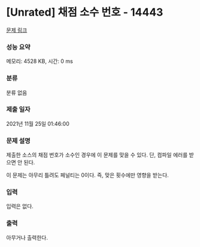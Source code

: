 # [Unrated] 채점 소수 번호 - 14443 

[문제 링크](https://www.acmicpc.net/problem/14443) 

### 성능 요약

메모리: 4528 KB, 시간: 0 ms

### 분류

분류 없음

### 제출 일자

2021년 11월 25일 01:46:00

### 문제 설명

<p>제출한 소스의 채점 번호가 소수인 경우에 이 문제를 맞을 수 있다. 단, 컴파일 에러를 받으면 안 된다.</p>

<p>이 문제는 아무리 틀려도 페널티는 0이다. 즉, 맞은 횟수에만 영향을 받는다.</p>

### 입력 

 <p>입력은 없다.</p>

### 출력 

 <p>아무거나 출력한다. </p>

